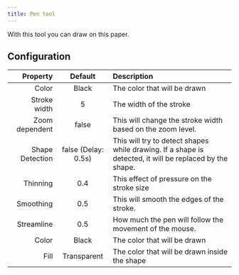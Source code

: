 ```yaml
---
title: Pen tool
---
```



With this tool you can draw on this paper.

## Configuration

|        Property |       Default       | Description                                                                                             |
| --------------: | :-----------------: | :------------------------------------------------------------------------------------------------------ |
|           Color |        Black        | The color that will be drawn                                                                            |
|    Stroke width |          5          | The width of the stroke                                                                                 |
|  Zoom dependent |        false        | This will change the stroke width based on the zoom level.                                              |
| Shape Detection | false (Delay: 0.5s) | This will try to detect shapes while drawing. If a shape is detected, it will be replaced by the shape. |
|        Thinning |         0.4         | This effect of pressure on the stroke size                                                              |
|       Smoothing |         0.5         | This will smooth the edges of the stroke.                                                               |
|      Streamline |         0.5         | How much the pen will follow the movement of the mouse.                                                 |
|           Color |        Black        | The color that will be drawn                                                                            |
|            Fill |     Transparent     | The color that will be drawn inside the shape                                                           |
